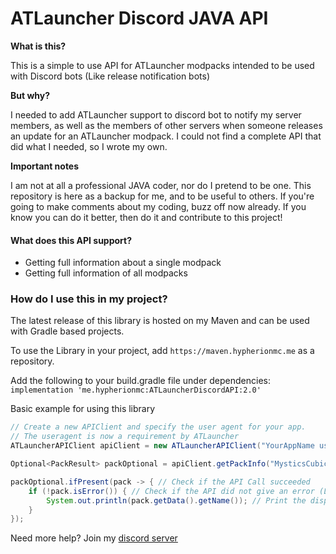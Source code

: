 # ATLauncher Discord JAVA API

**What is this?**

This is a simple to use API for ATLauncher modpacks intended to be used with Discord bots (Like release notification bots)


**But why?**

I needed to add ATLauncher support to discord bot to notify my server members, as well as the members of other servers when someone releases an update for an ATLauncher modpack. I could not find a complete API that did what I needed, so I wrote my own.

**Important notes**

I am not at all a professional JAVA coder, nor do I pretend to be one. This repository is here as a backup for me, and to be useful to others. If you're going to make comments about my coding, buzz off now already. If you know you can do it better, then do it and contribute to this project!

#### What does this API support?

* Getting full information about a single modpack
* Getting full information of all modpacks

### How do I use this in my project?

The latest release of this library is hosted on my Maven and can be used with Gradle based projects.

To use the Library in your project, add `https://maven.hypherionmc.me` as a repository.

Add the following to your build.gradle file under dependencies:
`implementation 'me.hypherionmc:ATLauncherDiscordAPI:2.0'`

Basic example for using this library

```java
// Create a new APIClient and specify the user agent for your app.
// The useragent is now a requirement by ATLauncher
ATLauncherAPIClient apiClient = new ATLauncherAPIClient("YourAppName user@gmail.com");

Optional<PackResult> packOptional = apiClient.getPackInfo("MysticsCubicChunksModpack"); // Retrieve the info of a single pack

packOptional.ifPresent(pack -> { // Check if the API Call succeeded
    if (!pack.isError()) { // Check if the API did not give an error (Like pack not found, etc)
        System.out.println(pack.getData().getName()); // Print the display name of the pack to the console
    }
});
```

Need more help? Join my [discord server](https://discord.gg/PdVnXf9) 